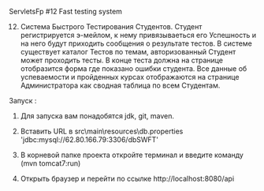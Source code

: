ServletsFp
#12 Fast testing system

12. Система Быстрого Тестирования Студентов. Студент регистрируется э-мейлом, к нему привязываеться его Успешность и на него будут приходить сообщения о результате тестов. В системе существует каталог Тестов по темам, авторизованный Студент может проходить тесты. В конце теста должна на странице отобразится форма где показано ошибки студента. Все данные об успеваемости и пройденных курсах отображаются на странице Администратора как сводная таблица по всем Студентам.



Запуск :

1. Для запуска вам понадобятся jdk, git, maven.

2. Вставить URL в src\main\resources\db.properties 'jdbc:mysql://62.80.166.79:3306/dbSWFT'

3. В корневой папке проекта откройте терминал и введите команду (mvn tomcat7:run)

4. Открыть браузер и перейти по ссылке http://localhost:8080/api
